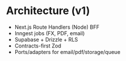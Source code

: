 # Architecture (v1)
- Next.js Route Handlers (Node) BFF
- Inngest jobs (FX, PDF, email)
- Supabase + Drizzle + RLS
- Contracts-first Zod
- Ports/adapters for email/pdf/storage/queue
